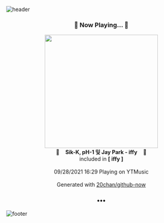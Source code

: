 ![header](https://capsule-render.vercel.app/api?type=wave&height=170&section=header&text=Hi.%20I'm%20SHIFT&fontColor=090707&fontAlignX=45&fontAlignY=65&fontSize=100)

<h3 align="center">🎵 Now Playing... 🎵</h3>
<p align="center">
  <a href="https://music.youtube.com/watch?v=D9QtiNBfy3Q">
    <img width="300" src="https://lh3.googleusercontent.com/n3wpA8qDHqKXr6-U8Y9imiByQ5WSfWgKiE82NxBhIsbU52tnbnBONBcOv3qBSrle-61stbAGma-LB06nyw">
  </a>
  <br>
  🎵&nbsp&nbsp&nbsp <b>Sik-K, pH-1 및 Jay Park - iffy</b> &nbsp&nbsp&nbsp🎵
  <br>
  included in <b>[ iffy ]</b>
  
  <br />
  <br />
  09/28/2021 16:29 Playing on YTMusic
  <br />
  <br />
  Generated with <a href="https://github.com/20chan/github-now">20chan/github-now</a>
</p>

<h3 align="center">•••</h3>

![footer](https://capsule-render.vercel.app/api?type=wave&height=150&section=footer)
